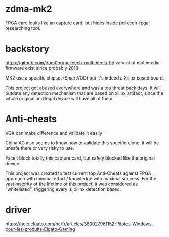 # zdma-mk2
FPGA card looks like an capture card, but hides inside pcileech-fpga researching tool.

# backstory

https://github.com/dom0ng/pcileech-multimedia-hd
variant of multimedia firmware exist since probably 2018

MK2 use a specific chipset (SmartVOD) but it's indeed a Xilinx based board.

This project got abused everywhere and was a top threat back days.
It will outdate any detection mechanism that are based on xilinx artifact, since the whole original and legal device will have all of them.


# Anti-cheats

VGK can make difference and validate it easily

China AC also seems to know how to validate this specific clone, it will be unsafe there or very risky to use.

Faceit block totally this capture card, but safely blocked like the original device.


This project was created to test current top Anti-Cheats against FPGA approach with minimal effort / knowledge with maximal success.
For the vast majority of the lifetime of this project, it was considered as "whitelisted", triggering every is_xilinx detection based.

# driver
https://help.elgato.com/hc/fr/articles/360027961152-Pilotes-Windows-pour-les-produits-Elgato-Gaming
